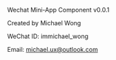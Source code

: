 Wechat Mini-App Component v0.0.1

Created by Michael Wong

WeChat ID: immichael_wong

Email: michael.ux@outlook.com

